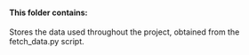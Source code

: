 
#### This folder contains:

Stores the data used throughout the project, obtained from the fetch_data.py script.
